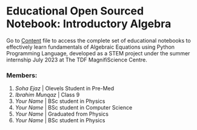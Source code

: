 # Educational Open Sourced Notebook: Introductory Algebra

Go to <a href="https://github.com/fazalabbas90397/Introductory-Algebra/blob/main/Introductory%20Algebra.ipynb">Content</a> file to access the complete set of educational notebooks to effectively learn fundamentals of Algebraic Equations using Python Programming Language, developed as a STEM project under the summer internship July 2023 at The TDF MagnifiScience Centre.

### Members:
1. *Soha Ejaz* | Olevels Student in Pre-Med
2. *Ibrahim Munqaz* | Class 9
3. *Your Name* | BSc student in Physics
4. *Your Name* | BSc student in Computer Science
5. *Your Name* | Graduated from Physics 
6. *Your Name* | BSc student in Physics
